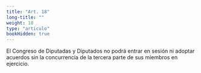 ```yaml
---
title: "Art. 18"
long-title: ""
weight: 18
type: "articulo"
bookHidden: true
---
```

El Congreso de Diputadas y Diputados no podrá entrar en sesión ni adoptar acuerdos sin la concurrencia de la tercera parte de sus miembros en ejercicio.
